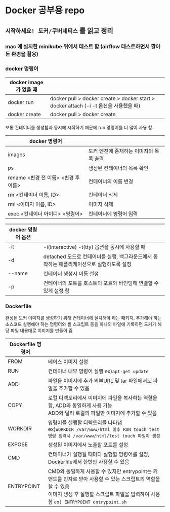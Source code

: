 # Docker 공부용 repo

## `시작하세요! 도커/쿠버네티스` 를 읽고 정리  
  

### mac 에 설치한 minikube 위에서 테스트 함 (airflow 테스트하면서 깔아둔 환경을 활용)


### docker 명령어

|docker image가 없을 때| |
|----------|------------|
|docker run    | docker pull > docker create > docker start > docker attach (-i -t 옵션을 사용했을 때)  |
|docker create | docker pull > docker create |

보통 컨테이너를 생성함과 동시에 시작하기 때문에 run 명령어를 더 많이 사용 함  

|docker 명령어 | |
|----|----|
|images | 도커 엔진에 존재하는 이미지의 목록 출력|
|ps | 생성된 컨테이너의 목록 확인|
|rename <변경 전 이름> <변경 후 이름>| 컨테이너의 이름 변경|
|rm <컨테이너 이름, ID>| 컨테이너 삭제 |
|rmi <이미지 이름, ID>| 이미지 삭제 |
|exec <컨테이너 아이디> <명령어> | 컨테이너에 명령어 입력

|docker 명령어 옵션| |
|----|----|
| -it | -i(interactive) -t(tty) 옵션을 동시에 사용할 때|
| -d | detached 모드로 컨테이너를 실행, 백그라운드에서 동작하는 애플리케이션으로 실행하도록 설정|
| --name | 컨테이너 생성시 이름 설정|
| -p | 컨테이너의 포트를 호스트의 포트와 바인딩해 연결할 수 있게 설정 함|


### Dockerfile
완성된 도커 이미지를 생성하기 위해 컨테이너에 설치해야 하는 패키지, 추가해야 하는 소스코드 실행해야 하는 명령어와 셸 스크립트 등을 하나의 파일에 기록하면 도커가 해당 파일 내용대로 이미지를 만들어 줌

|Dockerfile 명령어 | |
|-----|-----|
|FROM| 베이스 이미지 설정 |
|RUN | 컨테이너 내부 명령어 실행 ex)`apt-get update` |
|ADD | 파일을 이미지에 추가 외부URL 및 tar 파일에서도 파일을 추가할 수 있음 |
|COPY | 로컬 디렉토리에서 이미지에 파일을 복사하는 역할을 함, ADD와 동일하게 사용 가능 </br> ADD와 달리 로컬의 파일만 이미지에 추가할 수 있음|
|WORKDIR| 명령어를 실행할 디렉토리를 나타냄 </br> ex)`WORKDIR /var/www/html 이후 RUN touch test 명령 입력시 /var/www/html/test touch 파일이 생성` |
|EXPOSE| 생성된 이미지에서 노출할 포트를 설정 |
|CMD| 컨테이너가 실행될 때마다 실행할 명령어를 설정, Dockerfile에서 한번만 사용할 수 있음|
|ENTRYPOINT| CMD와 동일하게 사용할 수 있지만 entrypoint는 커맨드를 인자로 받아 사용할 수 있는 스크립트의 역할을 할 수 있음 </br> 이미지 생성 후 실행할 스크립트 파일을 입력하여 사용함 `ex) ENTRYPOINT entrypoint.sh`|
